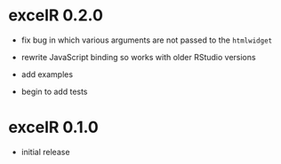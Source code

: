 # excelR 0.2.0

* fix bug in which various arguments are not passed to the `htmlwidget`

* rewrite JavaScript binding so works with older RStudio versions

* add examples

* begin to add tests


# excelR 0.1.0

* initial release
